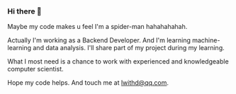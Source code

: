### Hi there 👋

<!--
**LwithD/LwithD** is a ✨ _special_ ✨ repository because its `README.md` (this file) appears on your GitHub profile.

Here are some ideas to get you started:

- 🔭 I’m currently working on ...
- 🌱 I’m currently learning ...
- 👯 I’m looking to collaborate on ...
- 🤔 I’m looking for help with ...
- 💬 Ask me about ...
- 📫 How to reach me: ...
- 😄 Pronouns: ...
- ⚡ Fun fact: ...
-->
Maybe my code makes u feel I'm a spider-man hahahahahah.

Actually I'm working as a Backend Developer. And I'm learning machine-learning and data analysis. I'll share part of my project during my learning.

What I most need is a chance to work with experienced and knowledgeable computer scientist.

Hope my code helps. And touch me at lwithd@qq.com.
